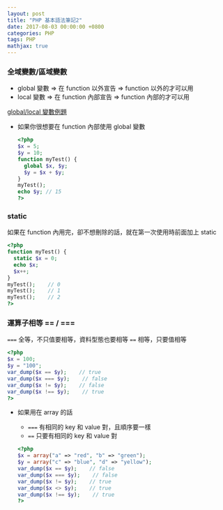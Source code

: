 ```yaml
---
layout: post
title: "PHP 基本語法筆記2"
date: 2017-08-03 00:00:00 +0800
categories: PHP
tags: PHP
mathjax: true
---
```


### 全域變數/區域變數

- global 變數 => 在 function 以外宣告 => function 以外的才可以用
- local 變數 => 在 function 內部宣告 => function 內部的才可以用

[global/local 變數例題](http://www.w3school.com.cn/tiy/s.asp?f=demo_php_var_local)

- 如果你很想要在 function 內部使用 global 變數

  ```php
  <?php
  $x = 5;
  $y = 10;
  function myTest() {
    global $x, $y;
    $y = $x + $y;
  }
  myTest();
  echo $y; // 15
  ?>
  ```

### static

如果在 function 內用完，卻不想刪除的話，就在第一次使用時前面加上 static

```php
<?php
function myTest() {
  static $x = 0;
  echo $x;
  $x++;
}
myTest();    // 0
myTest();    // 1
myTest();    // 2
?>
```

### 運算子相等 == / ===

`===` 全等，不只值要相等，資料型態也要相等
`==` 相等，只要值相等

```php
<?php
$x = 100;
$y = "100";
var_dump($x == $y);    // true
var_dump($x === $y);    // false
var_dump($x != $y);    // false
var_dump($x !== $y);    // true
?>
```

- 如果用在 array 的話

  - `===` 有相同的 key 和 value 對，且順序要一樣
  - `==` 只要有相同的 key 和 value 對

  ```php
  <?php
  $x = array("a" => "red", "b" => "green");
  $y = array("c" => "blue", "d" => "yellow");
  var_dump($x == $y);    // false
  var_dump($x === $y);    // false
  var_dump($x != $y);    // true
  var_dump($x <> $y);    // true
  var_dump($x !== $y);    // true
  ?>
  ```
